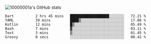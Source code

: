 ![10000001a's GitHub stats](https://github-readme-stats.vercel.app/api?username=10000001a&show_icons=true&theme=onedark&count_private=true)

<!-- [![Top Langs](https://github-readme-stats.vercel.app/api/top-langs/?username=10000001a&layout=compact&theme=onedark&langs_count=5)](https://github.com/anuraghazra/github-readme-stats) -->
<!--
**10000001a/10000001a** is a ✨ _special_ ✨ repository because its `README.md` (this file) appears on your GitHub profile.

Here are some ideas to get you started:

- 🔭 I’m currently working on ...
- 🌱 I’m currently learning ...
- 👯 I’m looking to collaborate on ...
- 🤔 I’m looking for help with ...
- 💬 Ask me about ...
- 📫 How to reach me: ...
- 😄 Pronouns: ...
- ⚡ Fun fact: ...
-->

<!--START_SECTION:waka-->

```text
Dart          2 hrs 45 mins   ██████████████████░░░░░░░   72.21 %
YAML          39 mins         ████▒░░░░░░░░░░░░░░░░░░░░   17.08 %
Kotlin        12 mins         █▒░░░░░░░░░░░░░░░░░░░░░░░   05.49 %
Bash          7 mins          ▓░░░░░░░░░░░░░░░░░░░░░░░░   03.11 %
Text          3 mins          ▒░░░░░░░░░░░░░░░░░░░░░░░░   01.45 %
Groovy        0 secs          ░░░░░░░░░░░░░░░░░░░░░░░░░   00.42 %
```

<!--END_SECTION:waka-->

